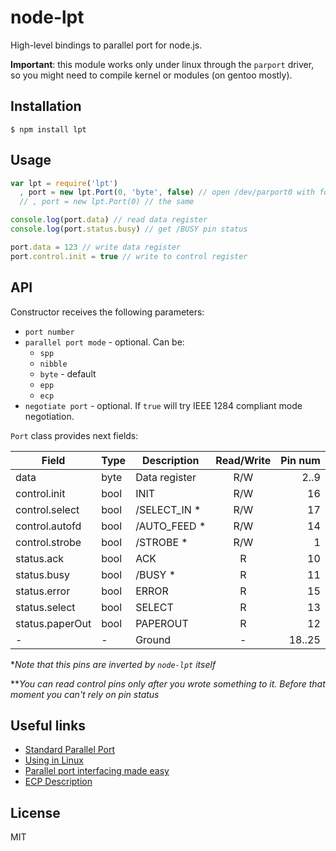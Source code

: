 # node-lpt

High-level bindings to parallel port for node.js.

**Important**: this module works only under linux through the `parport` driver,
so you might need to compile kernel or modules (on gentoo mostly).

## Installation

    $ npm install lpt

## Usage

```javascript
var lpt = require('lpt')
  , port = new lpt.Port(0, 'byte', false) // open /dev/parport0 with forced `byte` mode set
  // , port = new lpt.Port(0) // the same

console.log(port.data) // read data register
console.log(port.status.busy) // get /BUSY pin status

port.data = 123 // write data register
port.control.init = true // write to control register
```

## API

Constructor receives the following parameters:
  * `port number`
  * `parallel port mode` - optional. Can be:
    * `spp`
    * `nibble`
    * `byte` - default
    * `epp`
    * `ecp`
  * `negotiate port` - optional. If `true` will try IEEE 1284 compliant mode negotiation.

`Port` class provides next fields:

| Field           | Type | Description   | Read/Write | Pin num |
| --------------- | ---- | ------------- |:----------:| -------:|
| data            | byte | Data register | R/W        | 2..9    |
| control.init    | bool | INIT          | R/W        | 16      |
| control.select  | bool | /SELECT_IN *  | R/W        | 17      |
| control.autofd  | bool | /AUTO_FEED *  | R/W        | 14      |
| control.strobe  | bool | /STROBE *     | R/W        | 1       |
| status.ack      | bool | ACK           | R          | 10      |
| status.busy     | bool | /BUSY *       | R          | 11      |
| status.error    | bool | ERROR         | R          | 15      |
| status.select   | bool | SELECT        | R          | 13      |
| status.paperOut | bool | PAPEROUT      | R          | 12      |
| -               | -    | Ground        | -          | 18..25  |

*_Note that this pins are inverted by `node-lpt` itself_

**_You can read control pins only after you wrote something to it. Before that moment you can't rely on pin status_

## Useful links

* [Standard Parallel Port](http://users.utcluj.ro/~baruch/media/siee/labor/Standard-Parallel-Port.pdf)
* [Using in Linux](http://www.labbookpages.co.uk/electronics/parallelPort.html)
* [Parallel port interfacing made easy](http://www.epanorama.net/circuits/parallel_output.html)
* [ECP Description](http://retired.beyondlogic.org/ecp/ecp.htm)

## License

MIT
